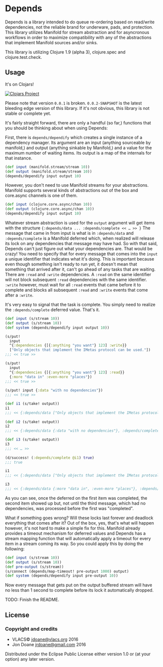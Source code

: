 # Depends

Depends is a library intended to do queue re-ordering based on read/write
dependencies, not the reliable brand for underware, pads, and protection. This
library utilizes Manifold for stream abstraction and for asyncronous workflows
in order to maximize compatibility with any of the abstractions that implement
Manifold sources and/or sinks.

This library is utilizing Clojure 1.9 (alpha 3), clojure.spec and
clojure.test.check.

## Usage

It's on Clojars!

[![Clojars Project](https://img.shields.io/clojars/v/org.vlacs/depends.svg)](https://clojars.org/org.vlacs/depends)

Please note that version ```0.0.1``` is broken. ```0.0.2-SNAPSHOT``` is the
latest bleeding edge version of this library. If it's not obvious, this library
is not stable or complete yet.

It's fairly straight forward, there are only a handful (so far,) functions that
you should be thinking about when using Depends:

First, there is ```depends/dependify``` which creates a single instance of
a dependency manager. Its argument are an input (anything sourceable by
manifold,) and output (anything sinkable by Manifold,) and a value for the
maximum number of waiting items. Its output is a map of the internals for that
instance.

```clj
(def input (manifold.stream/stream 10))
(def output (manifold.stream/stream 10))
(depends/dependify input output 10)
```

However, you don't need to use Manifold streams for your abstractions. Manifold
supports several kinds of abstractions out of the box and core.async channels is
one of them.

```clj
(def input (clojure.core.async/chan 10))
(def output (clojure.core.async/chan 10))
(depends/dependify input output 10)
```

Whatever stream abstraction is used for the ```output``` argument will get items
with the structure ```{:depends/data ... :depends/complete << … >> }``` The
message that came in from input is what is in ```:depends/data``` and
```:depends/complete``` is a Manifold deferred which, when realized will release
its lock on any dependencies that message may have had. So with that said,
Depends can't just figure out what your dependencies are. That would be crazy!
You need to specify that for every message that comes into the ```input```
a unique identifier that indicates what it's doing. This is important because even
though something isn't ready to run yet, it doesn't mean that something that
arrived after it, can't go ahead of any tasks that are waiting. There are
```:read``` and ```:write``` dependencies. A ```:read``` on the same identifier
will not block subsequent ```:read``` dependencies with the same identifier.
```:write``` however, must wait for all ```:read``` events that came before it
to complete and blocks all subsequent ```:read``` and ```:write``` events that
come after a ```:write```.

It's very easy to signal that the task is complete. You simply need to realize
the ```:depends/complete``` deferred value. That's it.

```clj
(def input (s/stream 10))
(def output (s/stream 10))
(def system (depends/dependify input output 10))

(s/put!
  input
  ^{:dependencies {[{:anything "you want"} 123] :write}}
  ["Only objects that implement the IMetas protocol can be used."])
;;; << true >> 

(s/put!
  input
  ^{:dependencies {[{:anything "you want"} 123] :read}}
  {:more "data in" :even-more "places"})
;;; << true >> 
   
(s/put! input {:data "with no dependencies"})
;;; << true >>

(def i1 (s/take! output))
i1
;;; << {:depends/data ["Only objects that implement the IMetas protocol can be used."], :depends/complete << … >>} >>
   
(def i2 (s/take! output))
i2
;;; << {:depends/data {:data "with no dependencies"}, :depends/complete << … >>} >>

(def i3 (s/take! output))
i3
;;; << … >>
   
(d/success! (:depends/complete @i1) true)
;;; true

i1
;;; << {:depends/data ["Only objects that implement the IMetas protocol can be used."], :depends/complete << true >>} >>

i3
;;; << {:depends/data {:more "data in", :even-more "places"}, :depends/complete << … >>} >>
```

As you can see, once the deferred on the first item was completed, the second
item showed up but, not until the third message, which had no dependencies, was
processed before the first was "completed".

What if something goes wrong? Will these locks last forever and deadlock
everything that comes after it? Out of the box, yes, that's what will happen
however, it's not hard to make a simple fix for this. Manifold already provides
a timeout mechanism for deferred values and Depends has a stream mapping
function that will automatically apply a timeout for every item in a stream
coming its way. So you could apply this by doing the following:

```clj
(def input (s/stream 10))
(def output (s/stream 10))
(def pre-output (s/stream))
(s/connect (depends/map-timeout! pre-output 1000) output)
(def system (depends/dependify input pre-output 10))
```

Now every message that gets put on the output buffered stream will have no less
than 1 second to complete before its lock it automatically dropped.

TODO: Finish the README.

## License

### Copyright and credits
 - VLACS© <jdoane@vlacs.org> 2016
 - Jon Doane <jrdoane@gmail.com> 2016

Distributed under the Eclipse Public License either version 1.0 or (at
your option) any later version.
